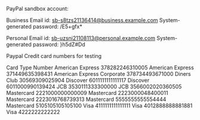 PayPal sandbox account:

Business Email id: sb-s8tzs21136414@business.example.com
System-generated password: /E5+gfx*

Personal Email id: sb-uzsni21108113@personal.example.com
System-generated password: }h5dZ#Dd

Paypal Credit card numbers for testing

Card Type Number
American Express 378282246310005 American Express 371449635398431 American Express Corporate 378734493671000 Diners Club 30569309025904 Discover 6011111111111117 Discover 6011000990139424 JCB 3530111333300000 JCB 3566002020360505 Mastercard 2221000000000009 Mastercard 2223000048400011 Mastercard 2223016768739313 Mastercard 5555555555554444 Mastercard 5105105105105100 Visa 4111111111111111 Visa 4012888888881881 Visa 4222222222222